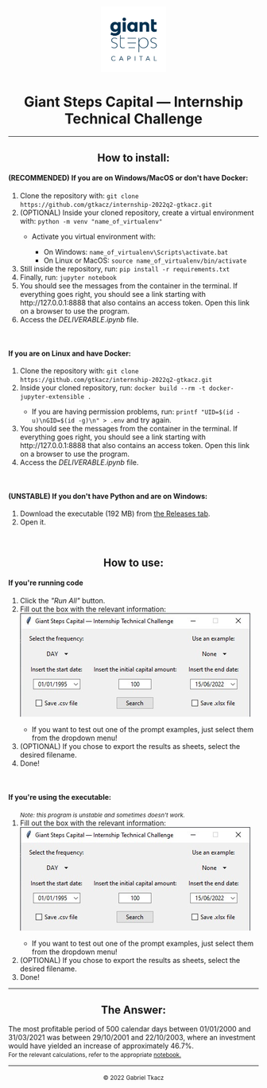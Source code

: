 <center>
    <p align="center">
        <img src="/img/AF-logotiposecundario-GiantSteps-positivo-2.png" style="height: 15ch;"><br>
        <h1 align="center">Giant Steps Capital — Internship Technical Challenge</h1>
    </p>
    <!-- <p align="center">
        <a align="center" href="https://mybinder.org/v2/gh/gtkacz/internship-2022q2-gtkacz/main?labpath=https%3A%2F%2Fgithub.com%2Fgtkacz%2Finternship-2022q2-gtkacz%2Fblob%2Fmain%2Fsolution.ipynb"><img src="https://colab.research.google.com/assets/colab-badge.svg" alt="Run .ipynb file online" style="height: 2ch;"></a>
    </p> -->
</center>

<hr>

<p align="center">
    <h2 align="center">How to install:</h2>
    <h4><b>(RECOMMENDED) If you are on Windows/MacOS or don't have Docker:</b></h4>
    <ol>
        <li>Clone the repository with: <code>git clone https://github.com/gtkacz/internship-2022q2-gtkacz.git</code></li>
        <li>(OPTIONAL) Inside your cloned repository, create a virtual environment with: <code>python -m venv "name_of_virtualenv"</code></li>
            <ul>
            <li>Activate you virtual environment with:</li>
                <ul>
                    <li>On Windows: <code>name_of_virtualenv\Scripts\activate.bat</code></li>
                    <li>On Linux or MacOS: <code>source name_of_virtualenv/bin/activate</code></li>
                </ul>
            </ul>
        <li>Still inside the repository, run: <code>pip install -r requirements.txt</code></li>
        <li>Finally, run: <code>jupyter notebook</code></li>
        <li>You should see the messages from the container in the terminal. If everything goes right, you should see a link starting with http://127.0.0.1:8888 that also contains an access token. Open this link on a browser to use the program.</li>
        <li>Access the <i>DELIVERABLE.ipynb</i> file.</li>
    </ol>
    <br>
    <h4><b>If you are on Linux and have Docker:</b></h4>
    <ol>
        <li>Clone the repository with: <code>git clone https://github.com/gtkacz/internship-2022q2-gtkacz.git</code></li>
        <li>Inside your cloned repository, run: <code>docker build --rm -t docker-jupyter-extensible .</code></li>
            <ul>
                <li>If you are having permission problems, run: <code>printf "UID=$(id -u)\nGID=$(id -g)\n" > .env</code> and try again.</li>
            </ul>
        <li>You should see the messages from the container in the terminal. If everything goes right, you should see a link starting with http://127.0.0.1:8888 that also contains an access token. Open this link on a browser to use the program.</li>
        <li>Access the <i>DELIVERABLE.ipynb</i> file.</li>
    </ol>
    <br>
    <h4><b>(UNSTABLE) If you don't have Python and are on Windows:</b></h4>
    <ol>
        <li>Download the executable (192 MB) from <a href="https://github.com/gtkacz/internship-2022q2-gtkacz/releases/download/executable/deliverable.exe" target="_blank">the Releases tab</a>.</li>
        <li>Open it.</li>
    </ol>
</p>

<br>

<p align="center">
    <h2 align="center">How to use:</h2>
    <h4><b>If you're running code</b></h4>
    <ol>
        <li>Click the <i>"Run All"</i> button.</li>
        <li>Fill out the box with the relevant information:</li>
        <img src="/img/showcase.jpg">
            <ul>
                <li>If you want to test out one of the prompt examples, just select them from the dropdown menu!</li>
            </ul>
        <li>(OPTIONAL) If you chose to export the results as sheets, select the desired filename.</li>
        <li>Done!</li>
    </ol>
    <br>
    <h4><b>If you're using the executable:</b></h4>
    <ol>
        <small><i>Note: this program is unstable and sometimes doesn't work.</i></small>
        <li>Fill out the box with the relevant information:</li>
        <img src="/img/showcase.jpg">
            <ul>
                <li>If you want to test out one of the prompt examples, just select them from the dropdown menu!</li>
            </ul>
        <li>(OPTIONAL) If you chose to export the results as sheets, select the desired filename.</li>
        <li>Done!</li>
    </ol>
</p>

<hr>

<p align="center">
    <h2 align="center">The Answer:</h2>
    <span>The most profitable period of 500 calendar days between 01/01/2000 and 31/03/2021 was between 29/10/2001 and 22/10/2003, where an investment would have yielded an increase of approximately 46.7%.</span>
    <br>
    <small>For the relevant calculations, refer to the appropriate <a href="https://github.com/gtkacz/internship-2022q2-gtkacz/blob/main/QUESTION.ipynb" target="_blank">notebook.</a></small>
<p>

<hr>

<center>
    <p align="center">
        <small align="center">&copy; 2022 Gabriel Tkacz</small>
    </p>
</center>
